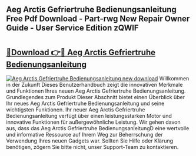 ## Aeg Arctis Gefriertruhe Bedienungsanleitung Free Pdf Download - Part-rwg New Repair Owner Guide - User Service Edition zQWlF

# <h2><a href="http://df0b2o.blite.top/?on=Aeg+Arctis+Gefriertruhe+Bedienungsanleitung">🔗Download 👉🔴 Aeg Arctis Gefriertruhe Bedienungsanleitung</a></h2>

[![Aeg Arctis Gefriertruhe Bedienungsanleitung new download](https://i.imgur.com/lujVjoI.png)](http://df0b2o.blite.top/?on=Aeg+Arctis+Gefriertruhe+Bedienungsanleitung)
Willkommen in der Zukunft Dieses Benutzerhandbuch zeigt die innovativen Merkmale und Funktionen Ihres neuen Aeg Arctis Gefriertruhe Bedienungsanleitung. Grundlegendes zum Produkt Dieser Abschnitt bietet einen Überblick über Ihr neues Aeg Arctis Gefriertruhe Bedienungsanleitung und seine wichtigsten Funktionen. Ihr neuer Aeg Arctis Gefriertruhe Bedienungsanleitung verfügt über einen leistungsstarken Motor und innovative Funktionen für außergewöhnliche Leistung. Wir gehen davon aus, dass das Aeg Arctis Gefriertruhe BedienungsanleitungD eine wertvolle und informative Ressource auf Ihrem Weg zur Beherrschung der Verwendung Ihres neuen Gadgets war. Sollten Sie Hilfe oder Klärung benötigen, zögern Sie bitte nicht, unser Support-Team zu kontaktieren.

